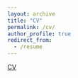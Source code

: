 ```yaml
---
layout: archive
title: "CV"
permalink: /cv/
author_profile: true
redirect_from:
  - /resume
---
```

[CV](http://mingmingqiu.github.io/files/CV.pdf)

